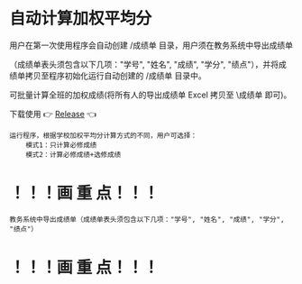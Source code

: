 # 自动计算加权平均分
用户在第一次使用程序会自动创建 /成绩单 目录，用户须在教务系统中导出成绩单

（成绩单表头须包含以下几项："学号", "姓名", "成绩", "学分", "绩点"），并将成绩单拷贝至程序初始化运行自动创建的 /成绩单 目录中。

可批量计算全班的加权成绩(将所有人的导出成绩单 Excel 拷贝至 \成绩单 即可)。

下载使用 👉 [Release](https://github.com/lv101/weight-average/releases) 👈

	运行程序，根据学校加权平均分计算方式的不同，用户可选择：
	    模式1：只计算必修成绩
	    模式2：计算必修成绩+选修成绩

# 
# ！！！画  重  点！！！
	
	教务系统中导出成绩单（成绩单表头须包含以下几项："学号", "姓名", "成绩", "学分", "绩点"）
# ！！！画  重  点！！！
